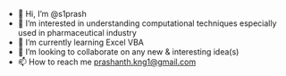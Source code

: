 - 👋 Hi, I’m @s1prash
- 👀 I’m interested in understanding computational techniques especially used in pharmaceutical industry
- 🌱 I’m currently learning Excel VBA
- 💞️ I’m looking to collaborate on any new & interesting idea(s)
- 📫 How to reach me prashanth.kng1@gmail.com

<!---
s1prash/s1prash is a ✨ special ✨ repository because its `README.md` (this file) appears on your GitHub profile.
You can click the Preview link to take a look at your changes.
--->
